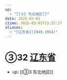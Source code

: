 ```yaml
---
up:
  - "[[③3 东北地区]]"
date: 2025-03-01
ctime: 2025-03-01T13:25:27
aliases:
  - "[辽东省](1949-1954)"
---
```


# ③32 [辽东省](1949-1954)

- up: [[③3 东北地区]]
